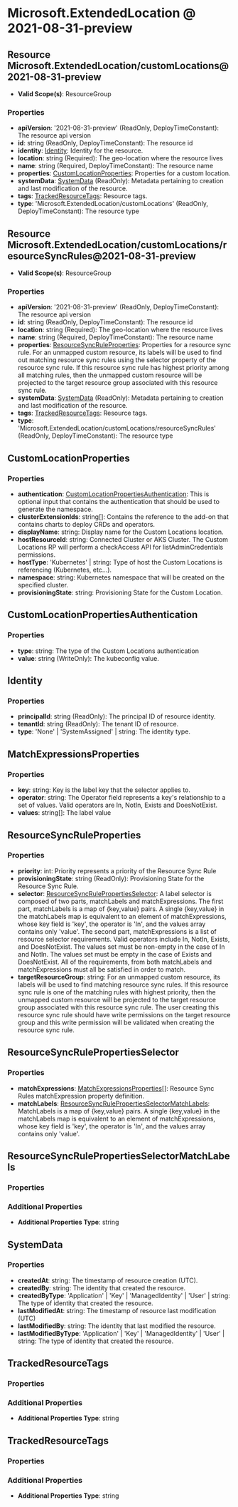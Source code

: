 # Microsoft.ExtendedLocation @ 2021-08-31-preview

## Resource Microsoft.ExtendedLocation/customLocations@2021-08-31-preview
* **Valid Scope(s)**: ResourceGroup
### Properties
* **apiVersion**: '2021-08-31-preview' (ReadOnly, DeployTimeConstant): The resource api version
* **id**: string (ReadOnly, DeployTimeConstant): The resource id
* **identity**: [Identity](#identity): Identity for the resource.
* **location**: string (Required): The geo-location where the resource lives
* **name**: string (Required, DeployTimeConstant): The resource name
* **properties**: [CustomLocationProperties](#customlocationproperties): Properties for a custom location.
* **systemData**: [SystemData](#systemdata) (ReadOnly): Metadata pertaining to creation and last modification of the resource.
* **tags**: [TrackedResourceTags](#trackedresourcetags): Resource tags.
* **type**: 'Microsoft.ExtendedLocation/customLocations' (ReadOnly, DeployTimeConstant): The resource type

## Resource Microsoft.ExtendedLocation/customLocations/resourceSyncRules@2021-08-31-preview
* **Valid Scope(s)**: ResourceGroup
### Properties
* **apiVersion**: '2021-08-31-preview' (ReadOnly, DeployTimeConstant): The resource api version
* **id**: string (ReadOnly, DeployTimeConstant): The resource id
* **location**: string (Required): The geo-location where the resource lives
* **name**: string (Required, DeployTimeConstant): The resource name
* **properties**: [ResourceSyncRuleProperties](#resourcesyncruleproperties): Properties for a resource sync rule. For an unmapped custom resource, its labels will be used to find out matching resource sync rules using the selector property of the resource sync rule. If this resource sync rule has highest priority among all matching rules, then the unmapped custom resource will be projected to the target resource group associated with this resource sync rule.
* **systemData**: [SystemData](#systemdata) (ReadOnly): Metadata pertaining to creation and last modification of the resource.
* **tags**: [TrackedResourceTags](#trackedresourcetags): Resource tags.
* **type**: 'Microsoft.ExtendedLocation/customLocations/resourceSyncRules' (ReadOnly, DeployTimeConstant): The resource type

## CustomLocationProperties
### Properties
* **authentication**: [CustomLocationPropertiesAuthentication](#customlocationpropertiesauthentication): This is optional input that contains the authentication that should be used to generate the namespace.
* **clusterExtensionIds**: string[]: Contains the reference to the add-on that contains charts to deploy CRDs and operators.
* **displayName**: string: Display name for the Custom Locations location.
* **hostResourceId**: string: Connected Cluster or AKS Cluster. The Custom Locations RP will perform a checkAccess API for listAdminCredentials permissions.
* **hostType**: 'Kubernetes' | string: Type of host the Custom Locations is referencing (Kubernetes, etc...).
* **namespace**: string: Kubernetes namespace that will be created on the specified cluster.
* **provisioningState**: string: Provisioning State for the Custom Location.

## CustomLocationPropertiesAuthentication
### Properties
* **type**: string: The type of the Custom Locations authentication
* **value**: string (WriteOnly): The kubeconfig value.

## Identity
### Properties
* **principalId**: string (ReadOnly): The principal ID of resource identity.
* **tenantId**: string (ReadOnly): The tenant ID of resource.
* **type**: 'None' | 'SystemAssigned' | string: The identity type.

## MatchExpressionsProperties
### Properties
* **key**: string: Key is the label key that the selector applies to.
* **operator**: string: The Operator field represents a key's relationship to a set of values. Valid operators are In, NotIn, Exists and DoesNotExist.
* **values**: string[]: The label value

## ResourceSyncRuleProperties
### Properties
* **priority**: int: Priority represents a priority of the Resource Sync Rule
* **provisioningState**: string (ReadOnly): Provisioning State for the Resource Sync Rule.
* **selector**: [ResourceSyncRulePropertiesSelector](#resourcesyncrulepropertiesselector): A label selector is composed of two parts, matchLabels and matchExpressions. The first part, matchLabels is a map of {key,value} pairs. A single {key,value} in the matchLabels map is equivalent to an element of matchExpressions, whose key field is 'key', the operator is 'In', and the values array contains only 'value'. The second part, matchExpressions is a list of resource selector requirements. Valid operators include In, NotIn, Exists, and DoesNotExist. The values set must be non-empty in the case of In and NotIn. The values set must be empty in the case of Exists and DoesNotExist. All of the requirements, from both matchLabels and matchExpressions must all be satisfied in order to match.
* **targetResourceGroup**: string: For an unmapped custom resource, its labels will be used to find matching resource sync rules. If this resource sync rule is one of the matching rules with highest priority, then the unmapped custom resource will be projected to the target resource group associated with this resource sync rule. The user creating this resource sync rule should have write permissions on the target resource group and this write permission will be validated when creating the resource sync rule.

## ResourceSyncRulePropertiesSelector
### Properties
* **matchExpressions**: [MatchExpressionsProperties](#matchexpressionsproperties)[]: Resource Sync Rules matchExpression property definition.
* **matchLabels**: [ResourceSyncRulePropertiesSelectorMatchLabels](#resourcesyncrulepropertiesselectormatchlabels): MatchLabels is a map of {key,value} pairs. A single {key,value} in the matchLabels map is equivalent to an element of matchExpressions, whose key field is 'key', the operator is 'In', and the values array contains only 'value'.

## ResourceSyncRulePropertiesSelectorMatchLabels
### Properties
### Additional Properties
* **Additional Properties Type**: string

## SystemData
### Properties
* **createdAt**: string: The timestamp of resource creation (UTC).
* **createdBy**: string: The identity that created the resource.
* **createdByType**: 'Application' | 'Key' | 'ManagedIdentity' | 'User' | string: The type of identity that created the resource.
* **lastModifiedAt**: string: The timestamp of resource last modification (UTC)
* **lastModifiedBy**: string: The identity that last modified the resource.
* **lastModifiedByType**: 'Application' | 'Key' | 'ManagedIdentity' | 'User' | string: The type of identity that created the resource.

## TrackedResourceTags
### Properties
### Additional Properties
* **Additional Properties Type**: string

## TrackedResourceTags
### Properties
### Additional Properties
* **Additional Properties Type**: string

